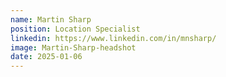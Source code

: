 ```yaml
---
name: Martin Sharp
position: Location Specialist
linkedin: https://www.linkedin.com/in/mnsharp/
image: Martin-Sharp-headshot
date: 2025-01-06
---
```


